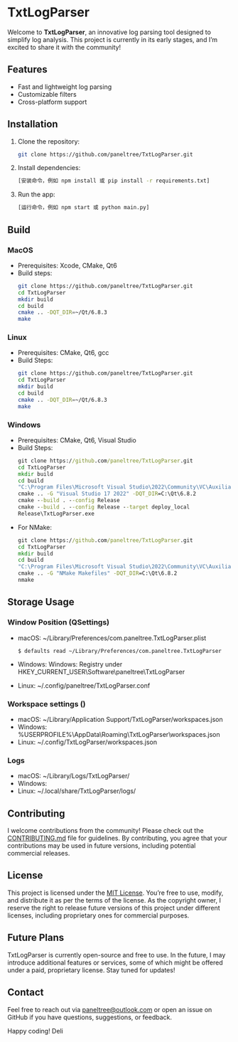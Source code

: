 # TxtLogParser

Welcome to **TxtLogParser**, an innovative log parsing tool designed to simplify log analysis. This project is currently in its early stages, and I’m excited to share it with the community!

## Features
- Fast and lightweight log parsing
- Customizable filters
- Cross-platform support

## Installation
1. Clone the repository:
   ```bash
   git clone https://github.com/paneltree/TxtLogParser.git
   ```
2. Install dependencies:
   ```bash
   [安装命令，例如 npm install 或 pip install -r requirements.txt]
   ```
3. Run the app:
   ```bash
   [运行命令，例如 npm start 或 python main.py]
   ```

## Build

### MacOS

* Prerequisites: Xcode, CMake, Qt6
* Build steps:
   ```bash
   git clone https://github.com/paneltree/TxtLogParser.git
   cd TxtLogParser
   mkdir build
   cd build
   cmake .. -DQT_DIR=~/Qt/6.8.3
   make
   ```

### Linux

* Prerequisites: CMake, Qt6, gcc
* Build Steps:
   ```bash
   git clone https://github.com/paneltree/TxtLogParser.git
   cd TxtLogParser
   mkdir build
   cd build
   cmake .. -DQT_DIR=~/Qt/6.8.3
   make
   ```

### Windows

* Prerequisites: CMake, Qt6, Visual Studio
* Build Steps:
   ```cmd
   git clone https://github.com/paneltree/TxtLogParser.git
   cd TxtLogParser
   mkdir build
   cd build
   "C:\Program Files\Microsoft Visual Studio\2022\Community\VC\Auxiliary\Build\vcvars64.bat"
   cmake .. -G "Visual Studio 17 2022" -DQT_DIR=C:\Qt\6.8.2
   cmake --build . --config Release
   cmake --build . --config Release --target deploy_local
   Release\TxtLogParser.exe
   ```
* For NMake:
   ```cmd
   git clone https://github.com/paneltree/TxtLogParser.git
   cd TxtLogParser
   mkdir build
   cd build
   "C:\Program Files\Microsoft Visual Studio\2022\Community\VC\Auxiliary\Build\vcvars64.bat"
   cmake .. -G "NMake Makefiles" -DQT_DIR=C:\Qt\6.8.2
   nmake
   ```

## Storage Usage

### Window Position (QSettings)

* macOS: ~/Library/Preferences/com.paneltree.TxtLogParser.plist

   ```
   $ defaults read ~/Library/Preferences/com.paneltree.TxtLogParser
   ```
* Windows: Windows: Registry under HKEY_CURRENT_USER\Software\paneltree\TxtLogParser
* Linux: ~/.config/paneltree/TxtLogParser.conf


### Workspace settings ()

* macOS: ~/Library/Application Support/TxtLogParser/workspaces.json
* Windows: %USERPROFILE%\AppData\Roaming\TxtLogParser\workspaces.json
* Linux: ~/.config/TxtLogParser/workspaces.json

### Logs

* macOS: ~/Library/Logs/TxtLogParser/
* Windows: 
* Linux: ~/.local/share/TxtLogParser/logs/

## Contributing
I welcome contributions from the community! Please check out the [CONTRIBUTING.md](CONTRIBUTING.md) file for guidelines. By contributing, you agree that your contributions may be used in future versions, including potential commercial releases.

## License
This project is licensed under the [MIT License](LICENSE). You’re free to use, modify, and distribute it as per the terms of the license. As the copyright owner, I reserve the right to release future versions of this project under different licenses, including proprietary ones for commercial purposes.

## Future Plans
TxtLogParser is currently open-source and free to use. In the future, I may introduce additional features or services, some of which might be offered under a paid, proprietary license. Stay tuned for updates!

## Contact
Feel free to reach out via paneltree@outlook.com or open an issue on GitHub if you have questions, suggestions, or feedback.

Happy coding!
Deli